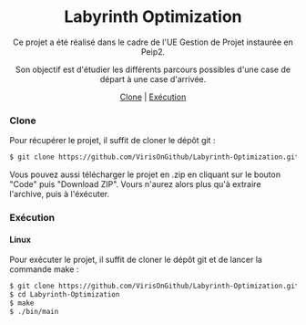 <h1 align="center">Labyrinth Optimization</h1>

<p align="center">
Ce projet a été réalisé dans le cadre de l'UE Gestion de Projet instaurée en Peip2.
</p>
<p align="center">
Son objectif est d'étudier les différents parcours possibles d'une case de départ à une case d'arrivée.
</p>

<div align="center">
    <a href="#clone">Clone</a> |
    <a href="#exécution">Exécution</a>
</div>

### Clone

Pour récupérer le projet, il suffit de cloner le dépôt git :

```sh
$ git clone https://github.com/VirisOnGithub/Labyrinth-Optimization.git
```

Vous pouvez aussi télécharger le projet en .zip en cliquant sur le bouton "Code" puis "Download ZIP".
Vours n'aurez alors plus qu'à extraire l'archive, puis à l'éxécuter.

### Exécution

#### Linux

Pour exécuter le projet, il suffit de cloner le dépôt git et de lancer la commande make :

```sh
$ git clone https://github.com/VirisOnGithub/Labyrinth-Optimization.git
$ cd Labyrinth-Optimization
$ make
$ ./bin/main
```
